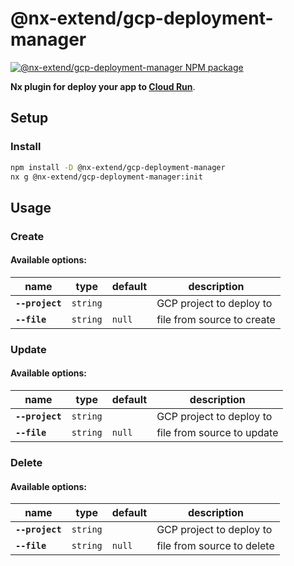 # @nx-extend/gcp-deployment-manager

<a href="https://www.npmjs.com/package/@nx-extend/gcp-deployment-manager" rel="nofollow">
  <img src="https://badgen.net/npm/v/@nx-extend/gcp-deployment-manager" alt="@nx-extend/gcp-deployment-manager NPM package">
</a>

**Nx plugin for deploy your app to [Cloud Run](https://cloud.google.com/run)**.

## Setup

### Install

```sh
npm install -D @nx-extend/gcp-deployment-manager
nx g @nx-extend/gcp-deployment-manager:init
```

## Usage

### Create

#### Available options:

| name         | type     | default | description                                          |
| ------------ | -------- | ------- | ---------------------------------------------------- |
| **`--project`** | `string` | | GCP project to deploy to|
| **`--file`** | `string` | `null` | file from source to create |

### Update

#### Available options:

| name         | type     | default | description                                          |
| ------------ | -------- | ------- | ---------------------------------------------------- |
| **`--project`** | `string` | | GCP project to deploy to|
| **`--file`** | `string` | `null` | file from source to update |

### Delete

#### Available options:

| name         | type     | default | description                                          |
| ------------ | -------- | ------- | ---------------------------------------------------- |
| **`--project`** | `string` | | GCP project to deploy to|
| **`--file`** | `string` | `null` | file from source to delete |
